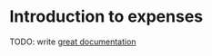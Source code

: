 # Introduction to expenses

TODO: write [great documentation](http://jacobian.org/writing/great-documentation/what-to-write/)
